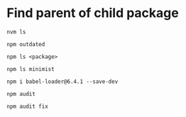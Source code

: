 # Find parent of child package

`nvm ls`

`npm outdated`

`npm ls <package>`


`npm ls minimist`

`npm i babel-loader@6.4.1 --save-dev`

`npm audit`

`npm audit fix`
